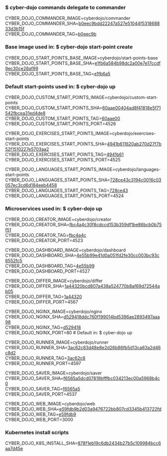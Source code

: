 ### $ cyber-dojo commands delegate to commander

CYBER_DOJO_COMMANDER_IMAGE=cyberdojo/commander  
CYBER_DOJO_COMMANDER_SHA=[b0eec9bdd22247a527e51044f531868833d3b15f](https://github.com/cyber-dojo/commander/commit/b0eec9bdd22247a527e51044f531868833d3b15f)  
CYBER_DOJO_COMMANDER_TAG=[b0eec9b](https://hub.docker.com/layers/cyberdojo/commander/b0eec9b/images/sha256-850bcbc0ad12e9e34cd7a16965a197864750f36275cc080c481521e062a9a9df)  

### Base image used in: $ cyber-dojo start-point create

CYBER_DOJO_START_POINTS_BASE_IMAGE=cyberdojo/start-points-base  
CYBER_DOJO_START_POINTS_BASE_SHA=[e1fb6a584b98dc2a00e7e17ccdf9ec30ce28af99](https://github.com/cyber-dojo/start-points-base/commit/e1fb6a584b98dc2a00e7e17ccdf9ec30ce28af99)  
CYBER_DOJO_START_POINTS_BASE_TAG=[e1fb6a5](https://hub.docker.com/layers/cyberdojo/start-points-base/e1fb6a5/images/sha256-fb94aaa6ab968a37166433a72601353630c4c855e68c513cc606e9a533aee69d)  

### Default start-points used in: $ cyber-dojo up

CYBER_DOJO_CUSTOM_START_POINTS_IMAGE=cyberdojo/custom-start-points  
CYBER_DOJO_CUSTOM_START_POINTS_SHA=[60aae00404ad8f41818e5f71542fbcea31ed4de8](https://github.com/cyber-dojo/custom-start-points/commit/60aae00404ad8f41818e5f71542fbcea31ed4de8)  
CYBER_DOJO_CUSTOM_START_POINTS_TAG=[60aae00](https://hub.docker.com/layers/cyberdojo/custom-start-points/60aae00/images/sha256-8dc9a4b5c7d65812fc5eada6a412964ee9983f0d05007a4b46a918d5d4d2c83b)  
CYBER_DOJO_CUSTOM_START_POINTS_PORT=4526

CYBER_DOJO_EXERCISES_START_POINTS_IMAGE=cyberdojo/exercises-start-points  
CYBER_DOJO_EXERCISES_START_POINTS_SHA=[4941b611620ab270d27f7b52f1510227e5703aa2](https://github.com/cyber-dojo/exercises-start-points/commit/4941b611620ab270d27f7b52f1510227e5703aa2)  
CYBER_DOJO_EXERCISES_START_POINTS_TAG=[4941b61](https://hub.docker.com/layers/cyberdojo/exercises-start-points/4941b61/images/sha256-c352870e65cac4c5b30c499bb3d0f6b895b08f02d734ddb046f6acc12608b993)  
CYBER_DOJO_EXERCISES_START_POINTS_PORT=4525

CYBER_DOJO_LANGUAGES_START_POINTS_IMAGE=cyberdojo/languages-start-points  
CYBER_DOJO_LANGUAGES_START_POINTS_SHA=[728ce43c3194c0016c03057ec3cd6d184eeb4458](https://github.com/cyber-dojo/languages-start-points/commit/728ce43c3194c0016c03057ec3cd6d184eeb4458)  
CYBER_DOJO_LANGUAGES_START_POINTS_TAG=[728ce43](https://hub.docker.com/layers/cyberdojo/languages-start-points/728ce43/images/sha256-004329bd0a0c2f7b4804cb137dc1e2fddf41fd28ebff2777948db19f782a8d94)  
CYBER_DOJO_LANGUAGES_START_POINTS_PORT=4524

### Microservices used in: $ cyber-dojo up

CYBER_DOJO_CREATOR_IMAGE=cyberdojo/creator  
CYBER_DOJO_CREATOR_SHA=[fbc4a4c30f8cdccd153b359df1be86bcb0b75f51](https://github.com/cyber-dojo/creator/commit/fbc4a4c30f8cdccd153b359df1be86bcb0b75f51)  
CYBER_DOJO_CREATOR_TAG=[fbc4a4c](https://hub.docker.com/layers/cyberdojo/creator/fbc4a4c/images/sha256-c82ef46fe9ad37d29b4ed51294526a3f18ed17705c6f454d0392ba016ee69912)  
CYBER_DOJO_CREATOR_PORT=4523

CYBER_DOJO_DASHBOARD_IMAGE=cyberdojo/dashboard  
CYBER_DOJO_DASHBOARD_SHA=[4e55b99e41d0a051fd2fe30cc003bc93c6552fc5](https://github.com/cyber-dojo/dashboard/commit/4e55b99e41d0a051fd2fe30cc003bc93c6552fc5)  
CYBER_DOJO_DASHBOARD_TAG=[4e55b99](https://hub.docker.com/layers/cyberdojo/dashboard/4e55b99/images/sha256-dd57a4af66bab735100473314fb57de67895b3b4733cd2034d5a51915c2873a3)  
CYBER_DOJO_DASHBOARD_PORT=4527

CYBER_DOJO_DIFFER_IMAGE=cyberdojo/differ  
CYBER_DOJO_DIFFER_SHA=[1a44320bcd807a438a524770b8af69d72544ab05](https://github.com/cyber-dojo/differ/commit/1a44320bcd807a438a524770b8af69d72544ab05)  
CYBER_DOJO_DIFFER_TAG=[1a44320](https://hub.docker.com/layers/cyberdojo/differ/1a44320/images/sha256-5624e818c1466e6971a5b656eb4a2b988dfede43a5363577f16bde191f104249)  
CYBER_DOJO_DIFFER_PORT=4567

CYBER_DOJO_NGINX_IMAGE=cyberdojo/nginx  
CYBER_DOJO_NGINX_SHA=[d529418ddc760f199014bd5396ae2893497aaa98](https://github.com/cyber-dojo/nginx/commit/d529418ddc760f199014bd5396ae2893497aaa98)  
CYBER_DOJO_NGINX_TAG=[d529418](https://hub.docker.com/layers/cyberdojo/nginx/d529418/images/sha256-7615d5a81eadf771f6b1bb7b82547d850d85c1a0687e647455d4700488a74148)  
CYBER_DOJO_NGINX_PORT=80 # Default in: $ cyber-dojo up

CYBER_DOJO_RUNNER_IMAGE=cyberdojo/runner  
CYBER_DOJO_RUNNER_SHA=[3ac62c83d48e8e2d26b86fb5d13ca63a2d46c8d2](https://github.com/cyber-dojo/runner/commit/3ac62c83d48e8e2d26b86fb5d13ca63a2d46c8d2)  
CYBER_DOJO_RUNNER_TAG=[3ac62c8](https://hub.docker.com/layers/cyberdojo/runner/3ac62c8/images/sha256-8349f70f53c2a560124ddb6511f1be67d9743187cdd5e0e5c65467d2dfe3cb37)  
CYBER_DOJO_RUNNER_PORT=4597

CYBER_DOJO_SAVER_IMAGE=cyberdojo/saver  
CYBER_DOJO_SAVER_SHA=[f6565a5dcd07819bfffbc034213ec00a5968b4c0](https://github.com/cyber-dojo/saver/commit/f6565a5dcd07819bfffbc034213ec00a5968b4c0)  
CYBER_DOJO_SAVER_TAG=[f6565a5](https://hub.docker.com/layers/cyberdojo/saver/f6565a5/images/sha256-bbd34a4d5dc2ff5f5a82fde0b4ebba65954b7077db81228df574287a0e607035)  
CYBER_DOJO_SAVER_PORT=4537

CYBER_DOJO_WEB_IMAGE=cyberdojo/web  
CYBER_DOJO_WEB_SHA=[e59fdb9b2d03a9476722bb807cd3345b413722fd](https://github.com/cyber-dojo/web/commit/e59fdb9b2d03a9476722bb807cd3345b413722fd)  
CYBER_DOJO_WEB_TAG=[e59fdb9](https://hub.docker.com/layers/cyberdojo/web/e59fdb9/images/sha256-3b2c3458c75a42af7dd598aeef9bcc06271b7dac6d2ba5578910839f6bad50f4)  
CYBER_DOJO_WEB_PORT=3000

### Kubernetes install scripts
CYBER_DOJO_K8S_INSTALL_SHA=[878f1eb19c6db2434b27b5c109984bcc6aa7d45e](https://github.com/cyber-dojo/k8s-install/commit/878f1eb19c6db2434b27b5c109984bcc6aa7d45e)  
